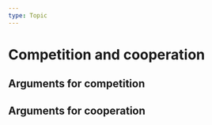 ```yaml
---
type: Topic
---
```


# Competition and cooperation

## Arguments for competition

## Arguments for cooperation